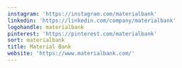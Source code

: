 ```yaml
---
instagram: 'https://instagram.com/materialbank'
linkedin: 'https://linkedin.com/company/materialbank'
logohandle: materialbank
pinterest: 'https://pinterest.com/materialbank'
sort: materialbank
title: Material Bank
website: 'https://www.materialbank.com/'
---
```

